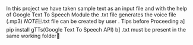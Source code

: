 
In this project we have taken sample text as an input file and with the help of Google Text To Speech Module
the .txt file generates the voice file (.mp3)
*NOTE*🗄️.txt file can be created by user .
Tips before Proceeding
 a] pip install gTTs(Google Text To Speech API)
 b] <filename>.txt must be present in the same working folder📁
